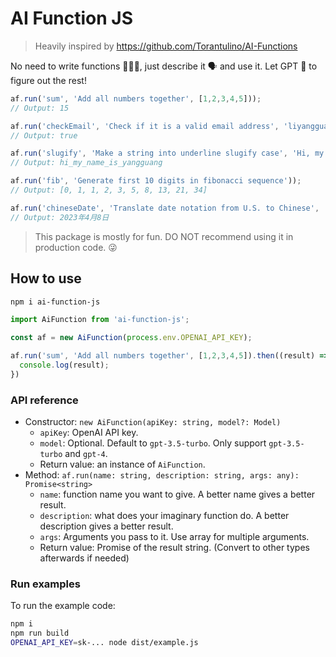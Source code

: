 # AI Function JS

> Heavily inspired by https://github.com/Torantulino/AI-Functions

No need to write functions 👨🏻‍💻, just describe it 🗣 and use it. Let GPT 🤖 to figure out the rest!

```js
af.run('sum', 'Add all numbers together', [1,2,3,4,5]));
// Output: 15

af.run('checkEmail', 'Check if it is a valid email address', 'liyangguang@gmail.com'));
// Output: true

af.run('slugify', 'Make a string into underline slugify case', 'Hi, my name is Yangguang'));
// Output: hi_my_name_is_yangguang

af.run('fib', 'Generate first 10 digits in fibonacci sequence'));
// Output: [0, 1, 1, 2, 3, 5, 8, 13, 21, 34]

af.run('chineseDate', 'Translate date notation from U.S. to Chinese', 'Apr 8, 2023'));
// Output: 2023年4月8日
```

> This package is mostly for fun. DO NOT recommend using it in production code. 😜

## How to use

```bash
npm i ai-function-js
```

```js
import AiFunction from 'ai-function-js';

const af = new AiFunction(process.env.OPENAI_API_KEY);

af.run('sum', 'Add all numbers together', [1,2,3,4,5]).then((result) => {
  console.log(result);
})
```

### API reference

- Constructor: `new AiFunction(apiKey: string, model?: Model)`
  - `apiKey`: OpenAI API key.
  - `model`: Optional. Default to `gpt-3.5-turbo`. Only support `gpt-3.5-turbo` and `gpt-4`.
  - Return value: an instance of `AiFunction`.
- Method: `af.run(name: string, description: string, args: any): Promise<string>`
  - `name`: function name you want to give. A better name gives a better result.
  - `description`: what does your imaginary function do. A better description gives a better result.
  - `args`: Arguments you pass to it. Use array for multiple arguments.
  - Return value: Promise of the result string. (Convert to other types afterwards if needed)

### Run examples

To run the example code:

```bash
npm i
npm run build
OPENAI_API_KEY=sk-... node dist/example.js
```
